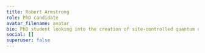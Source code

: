 ```yaml
---
title: Robert Armstrong
role: PhD candidate
avatar_filename: avatar
bio: PhD student looking into the creation of site-controlled quantum dots
social: []
superuser: false
---
```


